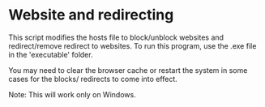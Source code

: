 # Website and redirecting 

This script modifies the hosts file to block/unblock websites and redirect/remove redirect to websites.
To run this program, use the .exe file in the 'executable' folder.

You may need to clear the browser cache or restart the system in some cases for the blocks/ redirects to come into effect.


Note:
  This will work only on Windows.
